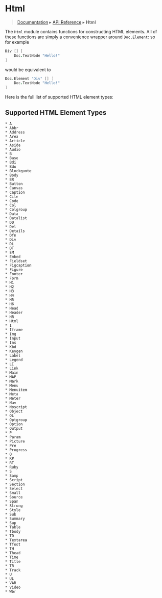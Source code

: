 # Html
> [Documentation](../README.md) ▸ [API Reference](API.md) ▸ **Html**

The `Html` module contains functions for constructing HTML elements. All of these functions are simply a convenience wrapper around `Doc.Element`: so for example

```fsharp
Div [] [
    Doc.TextNode "Hello!"
]
```

would be equivalent to

```fsharp
Doc.Element "Div" [] [
    Doc.TextNode "Hello!"
]
```

Here is the full list of supported HTML element types:

## Supported HTML Element Types

    * A
    * Abbr
    * Address
    * Area
    * Article
    * Aside
    * Audio
    * B
    * Base
    * Bdi
    * Bdo
    * Blockquote
    * Body
    * BR
    * Button
    * Canvas
    * Caption
    * Cite
    * Code
    * Col
    * Colgroup
    * Data
    * Datalist
    * DD
    * Del
    * Details
    * Dfn
    * Div
    * DL
    * DT
    * EM
    * Embed
    * Fieldset
    * Figcaption
    * Figure
    * Footer
    * Form
    * H1
    * H2
    * H3
    * H4
    * H5
    * H6
    * Head
    * Header
    * HR
    * Html
    * I
    * Iframe
    * Img
    * Input
    * Ins
    * Kbd
    * Keygen
    * Label
    * Legend
    * LI
    * Link
    * Main
    * MAP
    * Mark
    * Menu
    * Menuitem
    * Meta
    * Meter
    * Nav
    * Noscript
    * Object
    * OL
    * Optgroup
    * Option
    * Output
    * P
    * Param
    * Picture
    * Pre
    * Progress
    * Q
    * RP
    * RT
    * Ruby
    * S
    * Samp
    * Script
    * Section
    * Select
    * Small
    * Source
    * Span
    * Strong
    * Style
    * Sub
    * Summary
    * Sup
    * Table
    * Tbody
    * TD
    * Textarea
    * Tfoot
    * TH
    * Thead
    * Time
    * Title
    * TR
    * Track
    * U
    * UL
    * VAR
    * Video
    * Wbr
